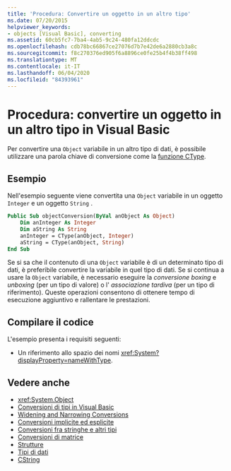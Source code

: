 ```yaml
---
title: 'Procedura: Convertire un oggetto in un altro tipo'
ms.date: 07/20/2015
helpviewer_keywords:
- objects [Visual Basic], converting
ms.assetid: 60cb5fc7-7ba4-4ab5-9c24-480fa12ddcdc
ms.openlocfilehash: cdb78bc66867ce27076d7b7e42de6a2880cb3a8c
ms.sourcegitcommit: f8c270376ed905f6a8896ce0fe25b4f4b38ff498
ms.translationtype: MT
ms.contentlocale: it-IT
ms.lasthandoff: 06/04/2020
ms.locfileid: "84393961"
---
```

# <a name="how-to-convert-an-object-to-another-type-in-visual-basic"></a>Procedura: convertire un oggetto in un altro tipo in Visual Basic
Per convertire una `Object` variabile in un altro tipo di dati, è possibile utilizzare una parola chiave di conversione come la [funzione CType](../../../language-reference/functions/ctype-function.md).  
  
## <a name="example"></a>Esempio  
 Nell'esempio seguente viene convertita una `Object` variabile in un oggetto `Integer` e un oggetto `String` .  
  
```vb  
Public Sub objectConversion(ByVal anObject As Object)  
    Dim anInteger As Integer  
    Dim aString As String  
    anInteger = CType(anObject, Integer)  
    aString = CType(anObject, String)  
End Sub  
```  
  
 Se si sa che il contenuto di una `Object` variabile è di un determinato tipo di dati, è preferibile convertire la variabile in quel tipo di dati. Se si continua a usare la `Object` variabile, è necessario eseguire la *conversione boxing* e *unboxing* (per un tipo di valore) o l' *associazione tardiva* (per un tipo di riferimento). Queste operazioni consentono di ottenere tempo di esecuzione aggiuntivo e rallentare le prestazioni.  
  
## <a name="compile-the-code"></a>Compilare il codice  
 L'esempio presenta i requisiti seguenti:  
  
- Un riferimento allo spazio dei nomi <xref:System?displayProperty=nameWithType>.  
  
## <a name="see-also"></a>Vedere anche

- <xref:System.Object>
- [Conversioni di tipi in Visual Basic](type-conversions.md)
- [Widening and Narrowing Conversions](widening-and-narrowing-conversions.md)
- [Conversioni implicite ed esplicite](implicit-and-explicit-conversions.md)
- [Conversioni fra stringhe e altri tipi](conversions-between-strings-and-other-types.md)
- [Conversioni di matrice](array-conversions.md)
- [Strutture](structures.md)
- [Tipi di dati](../../../language-reference/data-types/index.md)
- [CString](../../../language-reference/functions/type-conversion-functions.md)
